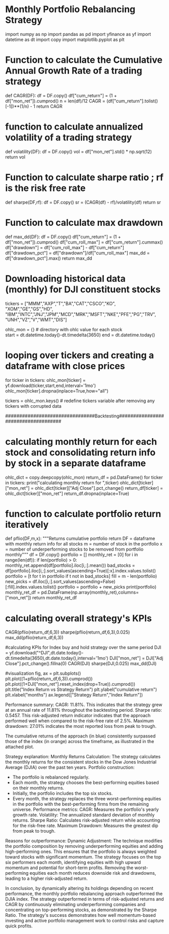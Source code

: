 # Monthly Portfolio Rebalancing Strategy

import numpy as np
import pandas as pd
import yfinance as yf
import datetime as dt
import copy
import matplotlib.pyplot as plt

# Function to calculate the Cumulative Annual Growth Rate of a trading strategy

def CAGR(DF):
    df = DF.copy()
    df["cum_return"] = (1 + df["mon_ret"]).cumprod()
    n = len(df)/12
    CAGR = (df["cum_return"].tolist()[-1])**(1/n) - 1
    return CAGR

# function to calculate annualized volatility of a trading strategy

def volatility(DF):
    df = DF.copy()
    vol = df["mon_ret"].std() * np.sqrt(12)
    return vol

# Function to calculate sharpe ratio ; rf is the risk free rate

def sharpe(DF,rf):
    df = DF.copy()
    sr = (CAGR(df) - rf)/volatility(df)
    return sr
    
# Function to calculate max drawdown

def max_dd(DF):
    df = DF.copy()
    df["cum_return"] = (1 + df["mon_ret"]).cumprod()
    df["cum_roll_max"] = df["cum_return"].cummax()
    df["drawdown"] = df["cum_roll_max"] - df["cum_return"]
    df["drawdown_pct"] = df["drawdown"]/df["cum_roll_max"]
    max_dd = df["drawdown_pct"].max()
    return max_dd

# Downloading historical data (monthly) for DJI constituent stocks

tickers = ["MMM","AXP","T","BA","CAT","CSCO","KO", "XOM","GE","GS","HD",
           "IBM","INTC","JNJ","JPM","MCD","MRK","MSFT","NKE","PFE","PG","TRV",
           "UNH","VZ","V","WMT","DIS"]

ohlc_mon = {} # directory with ohlc value for each stock            
start = dt.datetime.today()-dt.timedelta(3650)
end = dt.datetime.today()

# looping over tickers and creating a dataframe with close prices
for ticker in tickers:
    ohlc_mon[ticker] = yf.download(ticker,start,end,interval='1mo')
    ohlc_mon[ticker].dropna(inplace=True,how="all")
 
tickers = ohlc_mon.keys() # redefine tickers variable after removing any tickers with corrupted data

################################Backtesting####################################

# calculating monthly return for each stock and consolidating return info by stock in a separate dataframe
ohlc_dict = copy.deepcopy(ohlc_mon)
return_df = pd.DataFrame()
for ticker in tickers:
    print("calculating monthly return for ",ticker)
    ohlc_dict[ticker]["mon_ret"] = ohlc_dict[ticker]["Adj Close"].pct_change()
    return_df[ticker] = ohlc_dict[ticker]["mon_ret"]
return_df.dropna(inplace=True)


# function to calculate portfolio return iteratively
def pflio(DF,m,x):
    """Returns cumulative portfolio return
    DF = dataframe with monthly return info for all stocks
    m = number of stock in the portfolio
    x = number of underperforming stocks to be removed from portfolio monthly"""
    df = DF.copy()
    portfolio = []
    monthly_ret = [0]
    for i in range(len(df)):
        if len(portfolio) > 0:
            monthly_ret.append(df[portfolio].iloc[i,:].mean())
            bad_stocks = df[portfolio].iloc[i,:].sort_values(ascending=True)[:x].index.values.tolist()
            portfolio = [t for t in portfolio if t not in bad_stocks]
        fill = m - len(portfolio)
        new_picks = df.iloc[i,:].sort_values(ascending=False)[:fill].index.values.tolist()
        portfolio = portfolio + new_picks
        print(portfolio)
    monthly_ret_df = pd.DataFrame(np.array(monthly_ret),columns=["mon_ret"])
    return monthly_ret_df


# calculating overall strategy's KPIs
CAGR(pflio(return_df,6,3))
sharpe(pflio(return_df,6,3),0.025)
max_dd(pflio(return_df,6,3)) 

#calculating KPIs for Index buy and hold strategy over the same period
DJI = yf.download("^DJI",dt.date.today()-dt.timedelta(3650),dt.date.today(),interval='1mo')
DJI["mon_ret"] = DJI["Adj Close"].pct_change().fillna(0)
CAGR(DJI)
sharpe(DJI,0.025)
max_dd(DJI)

#visualization
fig, ax = plt.subplots()
plt.plot((1+pflio(return_df,6,3)).cumprod())
plt.plot((1+DJI["mon_ret"].reset_index(drop=True)).cumprod())
plt.title("Index Return vs Strategy Return")
plt.ylabel("cumulative return")
plt.xlabel("months")
ax.legend(["Strategy Return","Index Return"])



Performance summary:
CAGR: 11.81%. This indicates that the strategy grew at an annual rate of 11.81% throughout the backtesting period.
Sharpe ratio: 0.5457. This risk-adjusted return indicator indicates that the approach performed well when compared to the risk-free rate of 2.5%.
Maximum drawdown: 27.01% indicates the most reported loss from peak to trough.

The cumulative returns of the approach (in blue) consistently surpassed those of the index (in orange) across the timeframe, as illustrated in the attached plot.

Strategy explanation:
Monthly Returns Calculation: The strategy calculates the monthly returns for the consistent stocks in the Dow Jones Industrial Average (DJIA) over the past ten years. 
Portfolio construction: 
- The portfolio is rebalanced regularly.
- Each month, the strategy chooses the best-performing equities based on their monthly returns.
- Initially, the portfolio includes the top six stocks.
- Every month, the strategy replaces the three worst-performing equities in the portfolio with the best-performing firms from the remaining universe.
Performance metrics: 
CAGR: Measures the portfolio's yearly growth rate.
Volatility: The annualized standard deviation of monthly returns.
Sharpe Ratio: Calculates risk-adjusted return while accounting for the risk-free rate.
Maximum Drawdown: Measures the greatest dip from peak to trough.

Reasons for outperformance:
Dynamic Adjustment: The technique modifies the portfolio composition by removing underperforming equities and adding high-performing ones. This ensures that the portfolio is always weighted toward stocks with significant momentum.
The strategy focuses on the top six performers each month, identifying equities with high upward momentum and potential for short-term profits.
Removing the worst-performing equities each month reduces downside risk and drawdowns, leading to a higher risk-adjusted return.

In conclusion, by dynamically altering its holdings depending on recent performance, the monthly portfolio rebalancing approach outperformed the DJIA index. The strategy outperformed in terms of risk-adjusted returns and CAGR by continuously eliminating underperforming companies and concentrating on top-performing stocks, as demonstrated by the Sharpe Ratio. The strategy's success demonstrates how well momentum-based investing and active portfolio management work to control risks and capture quick profits.

